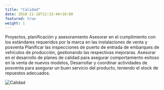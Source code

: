```yaml
---
title: "Calidad"
date: 2018-11-18T12:33:46+10:00
featured: true
weight: 1
---
```


Proyectos, planificación y asesoramiento 
Asesorar en el cumplimiento con los estándares requeridos por la marca en las instalaciones de venta y posventa
Planificar las inspecciones de puerto de entrada de embarques de vehículos de producción, gestionando las respectivas mejoraras.
Asesorar en el desarrollo de planes de calidad para asegurar comportamiento exitoso en la venta de nuevos modelos,
Desarrollar y coordinar actividades de posventa para asegurar un buen servicio del producto, teniendo el stock de repuestos adecuados. 


![Calidad](/images/features/calidad.png)
